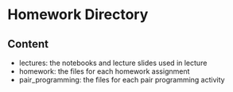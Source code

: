 # Homework Directory

## Content
- lectures: the notebooks and lecture slides used in lecture
- homework: the files for each homework assignment
- pair_programming: the files for each pair programming activity
